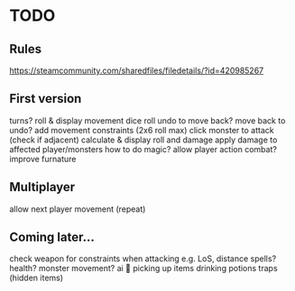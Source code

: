 # TODO

## Rules
https://steamcommunity.com/sharedfiles/filedetails/?id=420985267

## First version
turns?
roll & display movement dice roll
undo to move back?
move back to undo?
add movement constraints (2x6 roll max)
click monster to attack (check if adjacent)
calculate & display roll and damage
apply damage to affected player/monsters
how to do magic?
allow player action
combat?
improve furnature

## Multiplayer
allow next player movement
(repeat)

## Coming later...
check weapon for constraints when attacking e.g. LoS, distance
spells?
health?
monster movement? ai :grimacing:
picking up items
drinking potions
traps (hidden items)
